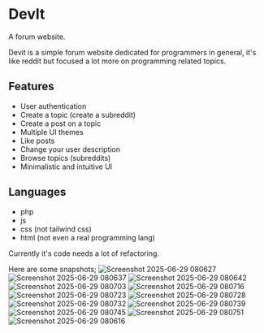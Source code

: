 # DevIt
A forum website.

Devit is a simple forum website dedicated for programmers in general, 
it's like reddit but focused a lot more on programming related topics.

## Features

- User authentication  
- Create a topic (create a subreddit)  
- Create a post on a topic  
- Multiple UI themes  
- Like posts  
- Change your user description  
- Browse topics (subreddits)
- Minimalistic and intuitive UI

## Languages
 - php
 - js
 - css (not tailwind css)
 - html (not even a real programming lang)

Currently it's code needs a lot of refactoring.

Here are some snapshots;
![Screenshot 2025-06-29 080627](https://github.com/user-attachments/assets/d5eeac6a-3868-4b96-9c4b-2ceb1bdc43f8)
![Screenshot 2025-06-29 080637](https://github.com/user-attachments/assets/10953dc3-a088-4ffd-9c52-b31a3d206150)
![Screenshot 2025-06-29 080642](https://github.com/user-attachments/assets/0a2a3465-a73f-4588-9fbd-efd6500362b6)
![Screenshot 2025-06-29 080703](https://github.com/user-attachments/assets/f902c1b6-0477-46c2-8b60-b35771cdc875)
![Screenshot 2025-06-29 080716](https://github.com/user-attachments/assets/ce7032c2-1e8f-4f1d-b6a5-ae6f05574ff4)
![Screenshot 2025-06-29 080723](https://github.com/user-attachments/assets/fd8c01ad-ea5d-40f2-b88a-a5b0b787bc36)
![Screenshot 2025-06-29 080728](https://github.com/user-attachments/assets/5488271a-610c-433b-9953-7a3d36e75649)
![Screenshot 2025-06-29 080732](https://github.com/user-attachments/assets/aeb7baf9-4a09-410e-b2d7-a8e7f4f4834c)
![Screenshot 2025-06-29 080739](https://github.com/user-attachments/assets/015b023e-39a0-4b0e-a90f-231d93bee1da)
![Screenshot 2025-06-29 080745](https://github.com/user-attachments/assets/7d4c174b-2bb6-4977-af71-1bdf7cdb48b0)
![Screenshot 2025-06-29 080751](https://github.com/user-attachments/assets/5f37245f-d138-46b5-865d-2238f2d018b2)
![Screenshot 2025-06-29 080616](https://github.com/user-attachments/assets/1137d915-dd66-4755-b7cb-414640fb0ff1)


